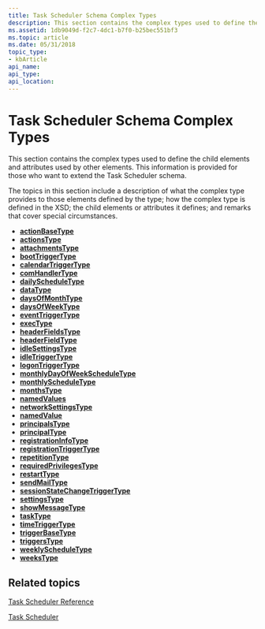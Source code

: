 ```yaml
---
title: Task Scheduler Schema Complex Types
description: This section contains the complex types used to define the child elements and attributes used by other elements. This information is provided for those who want to extend the Task Scheduler schema.
ms.assetid: 1db9049d-f2c7-4dc1-b7f0-b25bec551bf3
ms.topic: article
ms.date: 05/31/2018
topic_type: 
- kbArticle
api_name: 
api_type: 
api_location: 
---
```


# Task Scheduler Schema Complex Types

This section contains the complex types used to define the child elements and attributes used by other elements. This information is provided for those who want to extend the Task Scheduler schema.

The topics in this section include a description of what the complex type provides to those elements defined by the type; how the complex type is defined in the XSD; the child elements or attributes it defines; and remarks that cover special circumstances.

-   [**actionBaseType**](taskschedulerschema-actionbasetype-complextype.md)
-   [**actionsType**](taskschedulerschema-actionstype-complextype.md)
-   [**attachmentsType**](taskschedulerschema-attachmentstype-complextype.md)
-   [**bootTriggerType**](taskschedulerschema-boottriggertype-complextype.md)
-   [**calendarTriggerType**](taskschedulerschema-calendartriggertype-complextype.md)
-   [**comHandlerType**](taskschedulerschema-comhandlertype-complextype.md)
-   [**dailyScheduleType**](taskschedulerschema-dailyscheduletype-complextype.md)
-   [**dataType**](taskschedulerschema-datatype-complextype.md)
-   [**daysOfMonthType**](taskschedulerschema-daysofmonthtype-complextype.md)
-   [**daysOfWeekType**](taskschedulerschema-daysofweektype-complextype.md)
-   [**eventTriggerType**](taskschedulerschema-eventtriggertype-complextype.md)
-   [**execType**](taskschedulerschema-exectype-complextype.md)
-   [**headerFieldsType**](taskschedulerschema-headerfieldstype-complextype.md)
-   [**headerFieldType**](taskschedulerschema-headerfieldtype-complextype.md)
-   [**idleSettingsType**](taskschedulerschema-idlesettingstype-complextype.md)
-   [**idleTriggerType**](taskschedulerschema-idletriggertype-complextype.md)
-   [**logonTriggerType**](taskschedulerschema-logontriggertype-complextype.md)
-   [**monthlyDayOfWeekScheduleType**](taskschedulerschema-monthlydayofweekscheduletype-complextype.md)
-   [**monthlyScheduleType**](taskschedulerschema-monthlyscheduletype-complextype.md)
-   [**monthsType**](taskschedulerschema-monthstype-complextype.md)
-   [**namedValues**](taskschedulerschema-namedvalues-complextype.md)
-   [**networkSettingsType**](taskschedulerschema-networksettingstype-complextype.md)
-   [**namedValue**](schema-namedvalue-complextype.md)
-   [**principalsType**](taskschedulerschema-principalstype-complextype.md)
-   [**principalType**](taskschedulerschema-principaltype-complextype.md)
-   [**registrationInfoType**](taskschedulerschema-registrationinfotype-complextype.md)
-   [**registrationTriggerType**](taskschedulerschema-registrationtriggertype-complextype.md)
-   [**repetitionType**](taskschedulerschema-repetitiontype-complextype.md)
-   [**requiredPrivilegesType**](taskschedulerschema-requiredprivilegestype-complextype.md)
-   [**restartType**](taskschedulerschema-restarttype-complextype.md)
-   [**sendMailType**](taskschedulerschema-sendemailtype-complextype.md)
-   [**sessionStateChangeTriggerType**](taskschedulerschema-sessionstatechangetriggertype-complextype.md)
-   [**settingsType**](taskschedulerschema-settingstype-complextype.md)
-   [**showMessageType**](taskschedulerschema-showmessagetype-complextype.md)
-   [**taskType**](taskschedulerschema-tasktype-complextype.md)
-   [**timeTriggerType**](taskschedulerschema-timetriggertype-complextype.md)
-   [**triggerBaseType**](taskschedulerschema-triggerbasetype-complextype.md)
-   [**triggersType**](taskschedulerschema-triggerstype-complextype.md)
-   [**weeklyScheduleType**](taskschedulerschema-weeklyscheduletype-complextype.md)
-   [**weeksType**](taskschedulerschema-weekstype-complextype.md)

## Related topics

<dl> <dt>

[Task Scheduler Reference](task-scheduler-reference.md)
</dt> <dt>

[Task Scheduler](task-scheduler-start-page.md)
</dt> </dl>

 

 




